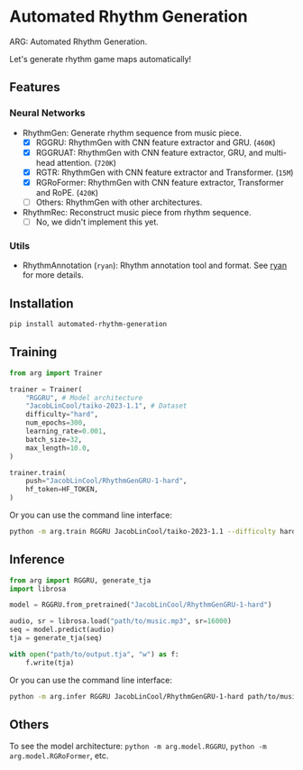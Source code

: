 # Automated Rhythm Generation

ARG: Automated Rhythm Generation.

Let's generate rhythm game maps automatically!

## Features

### Neural Networks

- RhythmGen: Generate rhythm sequence from music piece.
  - [x] RGGRU: RhythmGen with CNN feature extractor and GRU. (`460K`)
  - [x] RGGRUAT: RhythmGen with CNN feature extractor, GRU, and multi-head attention. (`720K`)
  - [x] RGTR: RhythmGen with CNN feature extractor and Transformer. (`15M`)
  - [x] RGRoFormer: RhythmGen with CNN feature extractor, Transformer and RoPE. (`420K`)
  - [ ] Others: RhythmGen with other architectures.
- RhythmRec: Reconstruct music piece from rhythm sequence.
  - [ ] No, we didn't implement this yet.

### Utils

- RhythmAnnotation (`ryan`): Rhythm annotation tool and format. See [ryan](https://github.com/JacobLinCool/rhythm-rs/blob/main/tja/examples/ryan.rs) for more details.

## Installation

```sh
pip install automated-rhythm-generation
```

## Training

```py
from arg import Trainer

trainer = Trainer(
    "RGGRU", # Model architecture
    "JacobLinCool/taiko-2023-1.1", # Dataset
    difficulty="hard",
    num_epochs=300,
    learning_rate=0.001,
    batch_size=32,
    max_length=10.0,
)

trainer.train(
    push="JacobLinCool/RhythmGenGRU-1-hard",
    hf_token=HF_TOKEN,
)
```

Or you can use the command line interface:

```sh
python -m arg.train RGGRU JacobLinCool/taiko-2023-1.1 --difficulty hard --push JacobLinCool/RhythmGenGRU-1-hard
```

## Inference

```py
from arg import RGGRU, generate_tja
import librosa

model = RGGRU.from_pretrained("JacobLinCool/RhythmGenGRU-1-hard")

audio, sr = librosa.load("path/to/music.mp3", sr=16000)
seq = model.predict(audio)
tja = generate_tja(seq)

with open("path/to/output.tja", "w") as f:
    f.write(tja)
```

Or you can use the command line interface:

```sh
python -m arg.infer RGGRU JacobLinCool/RhythmGenGRU-1-hard path/to/music.mp3
```

## Others

To see the model architecture: `python -m arg.model.RGGRU`, `python -m arg.model.RGRoFormer`, etc.
